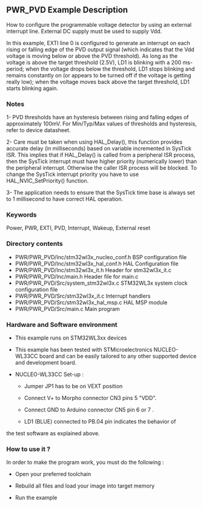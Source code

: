 ## <b>PWR_PVD Example Description</b>

How to configure the programmable voltage detector by using an external interrupt 
line. External DC supply must be used to supply Vdd.

In this example, EXTI line 0 is configured to generate an interrupt on each rising
or falling edge of the PVD output signal (which indicates that the Vdd voltage is
moving below or above the PVD threshold). As long as the voltage is above the 
target threshold (2.5V), LD1 is blinking with a 200 ms-period; when the voltage drops
below the threshold, LD1 stops blinking and remains constantly on (or appears
to be turned off if the voltage is getting really low); when the voltage moves back
above the target threshold, LD1 starts blinking again.

### <b>Notes</b>

1- PVD thresholds have an hysteresis between rising and falling edges
of approximately 100mV. For Min/Typ/Max values of thresholds and hysteresis,
refer to device datasheet.

2- Care must be taken when using HAL_Delay(), this function provides accurate delay (in milliseconds)
based on variable incremented in SysTick ISR. This implies that if HAL_Delay() is called from
a peripheral ISR process, then the SysTick interrupt must have higher priority (numerically lower)
than the peripheral interrupt. Otherwise the caller ISR process will be blocked.
To change the SysTick interrupt priority you have to use HAL_NVIC_SetPriority() function.

3- The application needs to ensure that the SysTick time base is always set to 1 millisecond
to have correct HAL operation.

### <b>Keywords</b>

Power, PWR, EXTI, PVD, Interrupt, Wakeup, External reset

### <b>Directory contents</b> 

  - PWR/PWR_PVD/Inc/stm32wl3x_nucleo_conf.h     BSP configuration file
  - PWR/PWR_PVD/Inc/stm32wl3x_hal_conf.h     HAL Configuration file
  - PWR/PWR_PVD/Inc/stm32wl3x_it.h           Header for stm32wl3x_it.c
  - PWR/PWR_PVD/Inc/main.h                         Header file for main.c
  - PWR/PWR_PVD/Src/system_stm32wl3x.c       STM32WL3x system clock configuration file
  - PWR/PWR_PVD/Src/stm32wl3x_it.c           Interrupt handlers
  - PWR/PWR_PVD/Src/stm32wl3x_hal_msp.c      HAL MSP module
  - PWR/PWR_PVD/Src/main.c                         Main program

### <b>Hardware and Software environment</b>

  - This example runs on STM32WL3xx devices
    
  - This example has been tested with STMicroelectronics NUCLEO-WL33CC
    board and can be easily tailored to any other supported device
    and development board.

  - NUCLEO-WL33CC Set-up :
  
    - Jumper JP1 has to be on VEXT position 
     
    - Connect V+ to Morpho connector CN3 pins 5 "VDD".
     
    - Connect GND to Arduino connector CN5 pin 6 or 7 .
     
    - LD1 (BLUE) connected to PB.04 pin indicates the behavior of
  
 the test software as explained above.

### <b>How to use it ?</b> 

In order to make the program work, you must do the following :

 - Open your preferred toolchain 
 
 - Rebuild all files and load your image into target memory
 
 - Run the example
